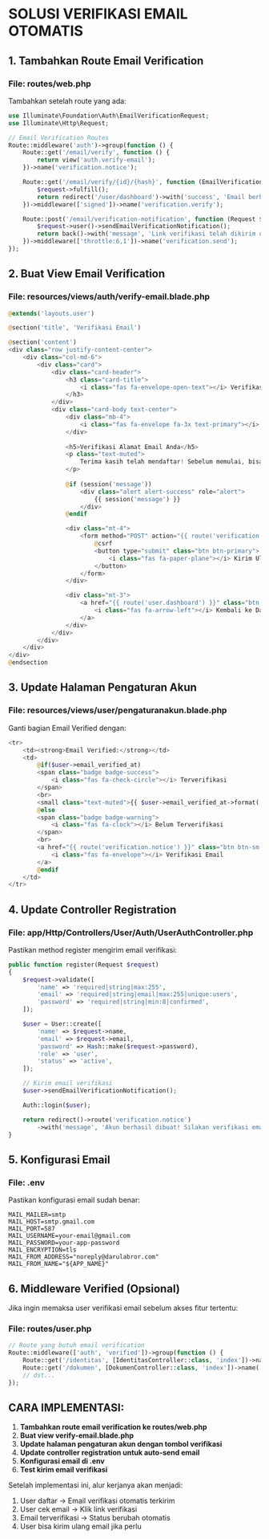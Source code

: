 # SOLUSI VERIFIKASI EMAIL OTOMATIS

## 1. Tambahkan Route Email Verification

### File: routes/web.php
Tambahkan setelah route yang ada:

```php
use Illuminate\Foundation\Auth\EmailVerificationRequest;
use Illuminate\Http\Request;

// Email Verification Routes
Route::middleware('auth')->group(function () {
    Route::get('/email/verify', function () {
        return view('auth.verify-email');
    })->name('verification.notice');

    Route::get('/email/verify/{id}/{hash}', function (EmailVerificationRequest $request) {
        $request->fulfill();
        return redirect('/user/dashboard')->with('success', 'Email berhasil diverifikasi!');
    })->middleware(['signed'])->name('verification.verify');

    Route::post('/email/verification-notification', function (Request $request) {
        $request->user()->sendEmailVerificationNotification();
        return back()->with('message', 'Link verifikasi telah dikirim ulang!');
    })->middleware(['throttle:6,1'])->name('verification.send');
});
```

## 2. Buat View Email Verification

### File: resources/views/auth/verify-email.blade.php
```php
@extends('layouts.user')

@section('title', 'Verifikasi Email')

@section('content')
<div class="row justify-content-center">
    <div class="col-md-6">
        <div class="card">
            <div class="card-header">
                <h3 class="card-title">
                    <i class="fas fa-envelope-open-text"></i> Verifikasi Email
                </h3>
            </div>
            <div class="card-body text-center">
                <div class="mb-4">
                    <i class="fas fa-envelope fa-3x text-primary"></i>
                </div>
                
                <h5>Verifikasi Alamat Email Anda</h5>
                <p class="text-muted">
                    Terima kasih telah mendaftar! Sebelum memulai, bisakah Anda memverifikasi alamat email Anda dengan mengklik tautan yang baru saja kami emailkan kepada Anda?
                </p>
                
                @if (session('message'))
                    <div class="alert alert-success" role="alert">
                        {{ session('message') }}
                    </div>
                @endif

                <div class="mt-4">
                    <form method="POST" action="{{ route('verification.send') }}">
                        @csrf
                        <button type="submit" class="btn btn-primary">
                            <i class="fas fa-paper-plane"></i> Kirim Ulang Email Verifikasi
                        </button>
                    </form>
                </div>

                <div class="mt-3">
                    <a href="{{ route('user.dashboard') }}" class="btn btn-secondary">
                        <i class="fas fa-arrow-left"></i> Kembali ke Dashboard
                    </a>
                </div>
            </div>
        </div>
    </div>
</div>
@endsection
```

## 3. Update Halaman Pengaturan Akun

### File: resources/views/user/pengaturanakun.blade.php
Ganti bagian Email Verified dengan:

```php
<tr>
    <td><strong>Email Verified:</strong></td>
    <td>
        @if($user->email_verified_at)
        <span class="badge badge-success">
            <i class="fas fa-check-circle"></i> Terverifikasi
        </span>
        <br>
        <small class="text-muted">{{ $user->email_verified_at->format('d/m/Y H:i') }}</small>
        @else
        <span class="badge badge-warning">
            <i class="fas fa-clock"></i> Belum Terverifikasi
        </span>
        <br>
        <a href="{{ route('verification.notice') }}" class="btn btn-sm btn-primary mt-2">
            <i class="fas fa-envelope"></i> Verifikasi Email
        </a>
        @endif
    </td>
</tr>
```

## 4. Update Controller Registration

### File: app/Http/Controllers/User/Auth/UserAuthController.php
Pastikan method register mengirim email verifikasi:

```php
public function register(Request $request)
{
    $request->validate([
        'name' => 'required|string|max:255',
        'email' => 'required|string|email|max:255|unique:users',
        'password' => 'required|string|min:8|confirmed',
    ]);

    $user = User::create([
        'name' => $request->name,
        'email' => $request->email,
        'password' => Hash::make($request->password),
        'role' => 'user',
        'status' => 'active',
    ]);

    // Kirim email verifikasi
    $user->sendEmailVerificationNotification();

    Auth::login($user);

    return redirect()->route('verification.notice')
        ->with('message', 'Akun berhasil dibuat! Silakan verifikasi email Anda.');
}
```

## 5. Konfigurasi Email

### File: .env
Pastikan konfigurasi email sudah benar:

```env
MAIL_MAILER=smtp
MAIL_HOST=smtp.gmail.com
MAIL_PORT=587
MAIL_USERNAME=your-email@gmail.com
MAIL_PASSWORD=your-app-password
MAIL_ENCRYPTION=tls
MAIL_FROM_ADDRESS="noreply@darulabror.com"
MAIL_FROM_NAME="${APP_NAME}"
```

## 6. Middleware Verified (Opsional)

Jika ingin memaksa user verifikasi email sebelum akses fitur tertentu:

### File: routes/user.php
```php
// Route yang butuh email verification
Route::middleware(['auth', 'verified'])->group(function () {
    Route::get('/identitas', [IdentitasController::class, 'index'])->name('user.identitas');
    Route::get('/dokumen', [DokumenController::class, 'index'])->name('user.dokumen');
    // dst...
});
```

## CARA IMPLEMENTASI:

1. **Tambahkan route email verification ke routes/web.php**
2. **Buat view verify-email.blade.php**
3. **Update halaman pengaturan akun dengan tombol verifikasi**
4. **Update controller registration untuk auto-send email**
5. **Konfigurasi email di .env**
6. **Test kirim email verifikasi**

Setelah implementasi ini, alur kerjanya akan menjadi:
1. User daftar → Email verifikasi otomatis terkirim
2. User cek email → Klik link verifikasi
3. Email terverifikasi → Status berubah otomatis
4. User bisa kirim ulang email jika perlu
